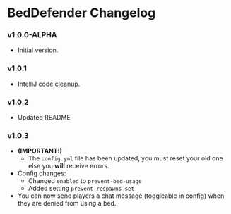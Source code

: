 # BedDefender Changelog

### v1.0.0-ALPHA
* Initial version.

### v1.0.1
* IntelliJ code cleanup.

### v1.0.2
* Updated README

### v1.0.3
* **(IMPORTANT!)**
  * The `config.yml` file has been updated, you must reset your old one else you **will** receive errors.
* Config changes:
  * Changed `enabled` to `prevent-bed-usage`
  * Added setting `prevent-respawns-set`
* You can now send players a chat message (toggleable in config) when they are denied from using a bed.